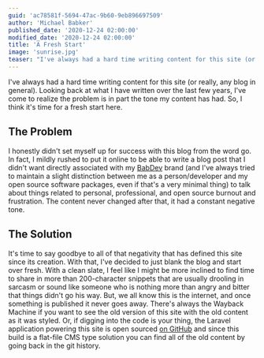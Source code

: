 ```yaml
---
guid: 'ac78581f-5694-47ac-9b60-9eb896697509'
author: 'Michael Babker'
published_date: '2020-12-24 02:00:00'
modified_date: '2020-12-24 02:00:00'
title: 'A Fresh Start'
image: 'sunrise.jpg'
teaser: "I've always had a hard time writing content for this site (or really, any blog in general). Looking back at what I have written over the last few years, I've come to realize the problem is in part the tone my content has had. So, I think it's time for a fresh start here."
---
```


I've always had a hard time writing content for this site (or really, any blog in general). Looking back at what I have written over the last few years, I've come to realize the problem is in part the tone my content has had. So, I think it's time for a fresh start here.

## The Problem

I honestly didn't set myself up for success with this blog from the word go. In fact, I mildly rushed to put it online to be able to write a blog post that I didn't want directly associated with my [BabDev](https://www.babdev.com/) brand (and I've always tried to maintain a slight distinction between me as a person/developer and my open source software packages, even if that's a very minimal thing) to talk about things related to personal, professional, and open source burnout and frustration. The content never changed after that, it had a constant negative tone.

## The Solution

It's time to say goodbye to all of that negativity that has defined this site since its creation. With that, I've decided to just blank the blog and start over fresh. With a clean slate, I feel like I might be more inclined to find time to share in more than 200-character snippets that are usually drooling in sarcasm or sound like someone who is nothing more than angry and bitter that things didn't go his way. But, we all know this is the internet, and once something is published it never goes away. There's always the Wayback Machine if you want to see the old version of this site with the old content as it was styled. Or, if digging into the code is your thing, the Laravel application powering this site is open sourced [on GitHub](https://github.com/mbabker/michaels.website) and since this build is a flat-file CMS type solution you can find all of the old content by going back in the git history. 
